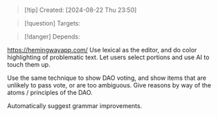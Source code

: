 
>[!tip] Created: [2024-08-22 Thu 23:50]

>[!question] Targets: 

>[!danger] Depends: 

https://hemingwayapp.com/
Use lexical as the editor, and do color highlighting of problematic text.
Let users select portions and use AI to touch them up.

Use the same technique to show DAO voting, and show items that are unlikely to pass vote, or are too ambiguous.  Give reasons by way of the atoms / principles of the DAO.

Automatically suggest grammar improvements.